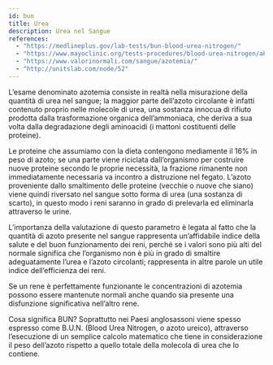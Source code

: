 ```yaml
---
id: bun
title: Urea
description: Urea nel Sangue
references:
  - "https://medlineplus.gov/lab-tests/bun-blood-urea-nitrogen/"
  - "https://www.mayoclinic.org/tests-procedures/blood-urea-nitrogen/about/pac-20384821"
  - "https://www.valorinormali.com/sangue/azotemia/"
  - "http://unitslab.com/node/52"
---
```


L’esame denominato azotemia consiste in realtà nella misurazione della quantità di urea nel sangue; la maggior parte dell’azoto circolante è infatti contenuto proprio nelle molecole di urea, una sostanza innocua di rifiuto prodotta dalla trasformazione organica dell’ammoniaca, che deriva a sua volta dalla degradazione degli aminoacidi (i mattoni costituenti delle proteine).

Le proteine che assumiamo con la dieta contengono mediamente il 16% in peso di azoto; se una parte viene riciclata dall’organismo per costruire nuove proteine secondo le proprie necessità, la frazione rimanente non immediatamente necessaria va incontro a distruzione nel fegato. L’azoto proveniente dallo smaltimento delle proteine (vecchie o nuove che siano) viene quindi riversato nel sangue sotto forma di urea (una sostanza di scarto), in questo modo i reni saranno in grado di prelevarla ed eliminarla attraverso le urine.

L’importanza della valutazione di questo parametro è legata al fatto che la quantità di azoto presente nel sangue rappresenta un’affidabile indice della salute e del buon funzionamento dei reni, perché se i valori sono più alti del normale significa che l’organismo non è più in grado di smaltire adeguatamente l’urea e l’azoto circolanti; rappresenta in altre parole un utile indice dell’efficienza dei reni.

Se un rene è perfettamente funzionante le concentrazioni di azotemia possono essere mantenute normali anche quando sia presente una disfunzione significativa nell’altro rene.

Cosa significa BUN?
Soprattutto nei Paesi anglosassoni viene spesso espresso come B.U.N. (Blood Urea Nitrogen, o azoto ureico), attraverso l’esecuzione di un semplice calcolo matematico che tiene in considerazione il peso dell’azoto rispetto a quello totale della molecola di urea che lo contiene.
